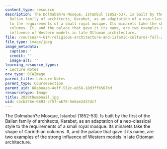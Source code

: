 ```yaml
---
content_type: resource
description: The Dolmabah?e Mosque, Istanbul (1852-53). Is built by the first of the
  Balian family of architects, Karabet, as an adaptation of a neo-classical style
  to the requirements of a small royal mosque. Its minarets take the shape of Corinthian
  columns. It, and the palace that gave it its name, are two examples of the strong
  influence of Western models in late Ottoman architecture.
file: /courses/4-614-religious-architecture-and-islamic-cultures-fall-2002/cbcb276e0893cf5fab795e6ae2437dc7_2029thumbnail.jpg
file_type: image/jpeg
image_metadata:
  caption: ''
  credit: ''
  image-alt: ''
learning_resource_types:
- Lecture Notes
ocw_type: OCWImage
parent_title: Lecture Notes
parent_type: CourseSection
parent_uid: 68abeaab-4eff-532c-e858-18d3ffb567bd
resourcetype: Image
title: 2029thumbnail.jpg
uid: cbcb276e-0893-cf5f-ab79-5e6ae2437dc7
---
```

The Dolmabah?e Mosque, Istanbul (1852-53). Is built by the first of the Balian family of architects, Karabet, as an adaptation of a neo-classical style to the requirements of a small royal mosque. Its minarets take the shape of Corinthian columns. It, and the palace that gave it its name, are two examples of the strong influence of Western models in late Ottoman architecture.

